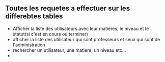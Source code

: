 ## Toutes les requetes a effectuer sur les differebtes tables ##
- Afficher la liste des utilisateurs avec leur matieres, le niveau et le statut(si c'est en cours ou terminer)
- afficher la liste des utilisateur qui sont professeurs et seux qui sont de l'administration
- rechercher un utilisateur, une matiere, un niveau etc...
- 